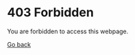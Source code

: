 # 403 Forbidden

<p>You are forbidden to access this webpage.</p>

[Go back](https://cdn.mcalec.dev/)
